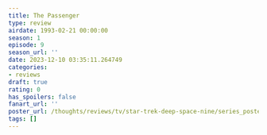 ```yaml
---
title: The Passenger
type: review
airdate: 1993-02-21 00:00:00
season: 1
episode: 9
season_url: ''
date: 2023-12-10 03:35:11.264749
categories:
- reviews
draft: true
rating: 0
has_spoilers: false
fanart_url: ''
poster_url: /thoughts/reviews/tv/star-trek-deep-space-nine/series_poster.jpg
tags: []
---
```


